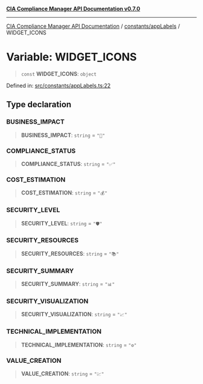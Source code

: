 [**CIA Compliance Manager API Documentation v0.7.0**](../../../README.md)

***

[CIA Compliance Manager API Documentation](../../../modules.md) / [constants/appLabels](../README.md) / WIDGET\_ICONS

# Variable: WIDGET\_ICONS

> `const` **WIDGET\_ICONS**: `object`

Defined in: [src/constants/appLabels.ts:22](https://github.com/Hack23/cia-compliance-manager/blob/a904e43458f81faf7066f9da9fc149cc9f6e236d/src/constants/appLabels.ts#L22)

## Type declaration

### BUSINESS\_IMPACT

> **BUSINESS\_IMPACT**: `string` = `"🏢"`

### COMPLIANCE\_STATUS

> **COMPLIANCE\_STATUS**: `string` = `"✅"`

### COST\_ESTIMATION

> **COST\_ESTIMATION**: `string` = `"💰"`

### SECURITY\_LEVEL

> **SECURITY\_LEVEL**: `string` = `"🛡️"`

### SECURITY\_RESOURCES

> **SECURITY\_RESOURCES**: `string` = `"📚"`

### SECURITY\_SUMMARY

> **SECURITY\_SUMMARY**: `string` = `"📊"`

### SECURITY\_VISUALIZATION

> **SECURITY\_VISUALIZATION**: `string` = `"📈"`

### TECHNICAL\_IMPLEMENTATION

> **TECHNICAL\_IMPLEMENTATION**: `string` = `"⚙️"`

### VALUE\_CREATION

> **VALUE\_CREATION**: `string` = `"💹"`
